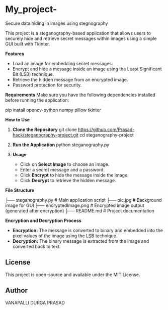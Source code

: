 # My_project-
Secure data hiding in images using stegnography

This project is a steganography-based application that allows users to securely hide and retrieve secret messages within images using a simple GUI built with Tkinter.

**Features**
- Load an image for embedding secret messages.
- Encrypt and hide a message inside an image using the Least Significant Bit (LSB) technique.
- Retrieve the hidden message from an encrypted image.
- Password protection for security.

**Requirements**
Make sure you have the following dependencies installed before running the application:

pip install opencv-python numpy pillow tkinter

**How to Use**

1. **Clone the Repository**
   git clone https://github.com/Prasad-hack/steganography-project.git
   cd steganography-project

2. **Run the Application**
   python steganography.py

3. **Usage**
   - Click on **Select Image** to choose an image.
   - Enter a secret message and a password.
   - Click **Encrypt** to hide the message inside the image.
   - Click **Decrypt** to retrieve the hidden message.

**File Structure**

├── steganography.py   # Main application script
├── pic.jpg            # Background image for GUI
├── encryptedImage.png # Encrypted image output (generated after encryption)
├── README.md          # Project documentation


**Encryption and Decryption Process**
- **Encryption:** The message is converted to binary and embedded into the pixel values of the image using the LSB technique.
- **Decryption:** The binary message is extracted from the image and converted back to text.

## License
This project is open-source and available under the MIT License.

## Author
VANAPALLI DURGA PRASAD


